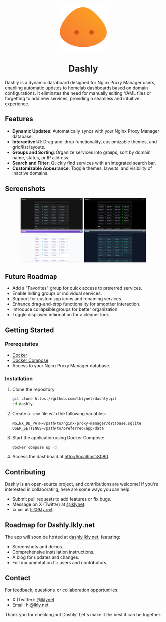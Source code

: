 <p align="center">
  <img src="/static/assets/dashly.svg" alt="Dashly Logo" height="150">
</p>
<h1 align="center">Dashly</h1>

Dashly is a dynamic dashboard designed for Nginx Proxy Manager users, enabling automatic updates to homelab dashboards based on domain configurations. It eliminates the need for manually editing YAML files or forgetting to add new services, providing a seamless and intuitive experience.

## Features

- **Dynamic Updates**: Automatically syncs with your Nginx Proxy Manager database.
- **Interactive UI**: Drag-and-drop functionality, customizable themes, and grid/list layouts.
- **Groups and Sorting**: Organize services into groups, sort by domain name, status, or IP address.
- **Search and Filter**: Quickly find services with an integrated search bar.
- **Customizable Appearance**: Toggle themes, layouts, and visibility of inactive domains.

## Screenshots

<p align="center">
  <img src="/static/assets/screenshot1.png" alt="Dashly Screenshot 1" width="200">
  <img src="/static/assets/screenshot2.png" alt="Dashly Screenshot 2" width="200">
  <img src="/static/assets/screenshot3.png" alt="Dashly Screenshot 3" width="200">
  <img src="/static/assets/screenshot4.png" alt="Dashly Screenshot 4" width="200">
</p>

## Future Roadmap

- Add a "Favorites" group for quick access to preferred services.
- Enable hiding groups or individual services.
- Support for custom app icons and renaming services.
- Enhance drag-and-drop functionality for smoother interaction.
- Introduce collapsible groups for better organization.
- Toggle displayed information for a cleaner look.

## Getting Started

### Prerequisites

- [Docker](https://www.docker.com/)
- [Docker Compose](https://docs.docker.com/compose/)
- Access to your Nginx Proxy Manager database.

### Installation

1. Clone the repository:

   ```bash
   git clone https://github.com/lklynet/dashly.git
   cd dashly
   ```

2. Create a `.env` file with the following variables:

   ```env
   NGINX_DB_PATH=/path/to/nginx-proxy-manager/database.sqlite
   USER_SETTINGS=/path/to/preferred/app/data
   ```

3. Start the application using Docker Compose:

   ```bash
   docker compose up -d
   ```

4. Access the dashboard at [http://localhost:8080](http://localhost:8080).

## Contributing

Dashly is an open-source project, and contributions are welcome! If you're interested in collaborating, here are some ways you can help:

- Submit pull requests to add features or fix bugs.
- Message on X (Twitter) at [@lklynet](https://twitter.com/lklynet).
- Email at [hi@lkly.net](mailto:hi@lkly.net).

## Roadmap for Dashly.lkly.net

The app will soon be hosted at [dashly.lkly.net](https://dashly.lkly.net), featuring:

- Screenshots and demos.
- Comprehensive installation instructions.
- A blog for updates and changes.
- Full documentation for users and contributors.

## Contact

For feedback, questions, or collaboration opportunities:

- X (Twitter): [@lklynet](https://twitter.com/lklynet)
- Email: [hi@lkly.net](mailto:hi@lkly.net)

Thank you for checking out Dashly! Let's make it the best it can be together.
